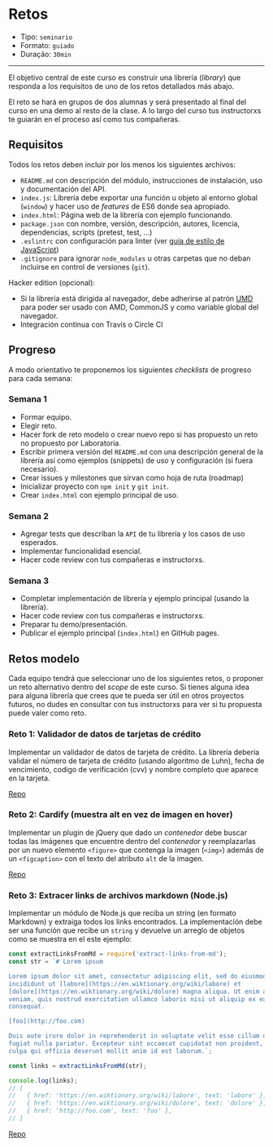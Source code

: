 # Retos

* Tipo: `seminario`
* Formato: `guiado`
* Duração: `30min`

***

El objetivo central de este curso es construir una librería (_library_) que
responda a los requisitos de uno de los retos detallados más abajo.

El reto se hará en grupos de dos alumnas y será presentado al final del curso en
una demo al resto de la clase. A lo largo del curso tus instructorxs te guiarán
en el proceso así como tus compañeras.

## Requisitos

Todos los retos deben incluir por los menos los siguientes archivos:

* `README.md` con descripción del módulo, instrucciones de instalación, uso y
  documentación del API.
* `index.js`: Librería debe exportar una función u objeto al entorno global
  (`window`) y hacer uso de _features_ de ES6 donde sea apropiado.
* `index.html`: Página web de la librería con ejemplo funcionando.
* `package.json` con nombre, versión, descripción, autores, licencia,
  dependencias, scripts (pretest, test, ...)
* `.eslintrc` con configuración para linter (ver [guía de estilo de
  JavaScript](https://github.com/Laboratoria/js-style-guide))
* `.gitignore` para ignorar `node_modules` u otras carpetas que no deban
  incluirse en control de versiones (`git`).

Hacker edition (opcional):

* Si la librería está dirigida al navegador, debe adherirse al patrón
  [UMD](https://github.com/umdjs/umd) para poder ser usado con AMD, CommonJS y
  como variable global del navegador.
* Integración continua con Travis o Circle CI

## Progreso

A modo orientativo te proponemos los siguientes _checklists_ de progreso para
cada semana:

### Semana 1

* Formar equipo.
* Elegir reto.
* Hacer fork de reto modelo o crear nuevo repo si has propuesto un reto no
  propuesto por Laboratoria.
* Escribir primera versión del `README.md` con una descripción general de la
  librería así como ejemplos (snippets) de uso y configuración (si fuera
  necesario).
* Crear issues y milestones que sirvan como hoja de ruta (roadmap)
* Inicializar proyecto con `npm init` y `git init`.
* Crear `index.html` con ejemplo principal de uso.

### Semana 2

* Agregar tests que describan la `API` de tu librería y los casos de uso
  esperados.
* Implementar funcionalidad esencial.
* Hacer code review con tus compañeras e instructorxs.

### Semana 3

* Completar implementación de librería y ejemplo principal (usando la librería).
* Hacer code review con tus compañeras e instructorxs.
* Preparar tu demo/presentación.
* Publicar el ejemplo principal (`index.html`) en GitHub pages.

## Retos modelo

Cada equipo tendrá que seleccionar uno de los siguientes retos, o proponer un
reto alternativo dentro del _scope_ de este curso. Si tienes alguna idea para
alguna librería que crees que te pueda ser útil en otros proyectos futuros, no
dudes en consultar con tus instructorxs para ver si tu propuesta puede valer
como reto.

### Reto 1: Validador de datos de tarjetas de crédito

Implementar un validador de datos de tarjeta de crédito. La librería debería
validar el número de tarjeta de crédito (usando algoritmo de Luhn), fecha de
vencimiento, codigo de verificación (cvv) y nombre completo que aparece en la
tarjeta.

[Repo](https://github.com/Laboratoria-learning/card-validator)

### Reto 2: Cardify (muestra alt en vez de imagen en hover)

Implementar un plugin de jQuery que dado un _contenedor_ debe buscar todas las
imágenes que encuentre dentro del _contenedor_ y reemplazarlas por un nuevo
elemento `<figure>` que contenga la imagen (`<img>`) además de un `<figcaption>`
con el texto del atributo `alt` de la imagen.

[Repo](https://github.com/Laboratoria-learning/cardify)

### Reto 3: Extracer links de archivos markdown (Node.js)

Implementar un módulo de Node.js que reciba un string (en formato Markdown) y
extraiga todos los links encontrados. La implementación debe ser una función que
recibe un `string` y devuelve un arreglo de objetos como se muestra en el
este ejemplo:

```js
const extractLinksFromMd = require('extract-links-from-md');
const str = `# Lorem ipsum

Lorem ipsum dolor sit amet, consectetur adipiscing elit, sed do eiusmod tempor
incididunt ut [labore](https://en.wiktionary.org/wiki/labore) et
[dolore](https://en.wiktionary.org/wiki/dolore) magna aliqua. Ut enim ad minim
veniam, quis nostrud exercitation ullamco laboris nisi ut aliquip ex ea commodo
consequat.

[foo](http://foo.com)

Duis aute irure dolor in reprehenderit in voluptate velit esse cillum dolore eu
fugiat nulla pariatur. Excepteur sint occaecat cupidatat non proident, sunt in
culpa qui officia deserunt mollit anim id est laborum.`;

const links = extractLinksFromMd(str);

console.log(links);
// [
//   { href: 'https://en.wiktionary.org/wiki/labore', text: 'labore' },
//   { href: 'https://en.wiktionary.org/wiki/dolore', text: 'dolore' },
//   { href: 'http://foo.com', text: 'foo' },
// ]
```

[Repo](https://github.com/Laboratoria-learning/extract-links-from-md)
